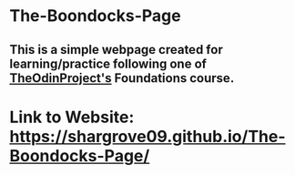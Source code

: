 # The-Boondocks-Page

## This is a simple webpage created for learning/practice following one of [TheOdinProject's](https://www.theodinproject.com/dashboard) Foundations course. 
# Link to Website: https://shargrove09.github.io/The-Boondocks-Page/
